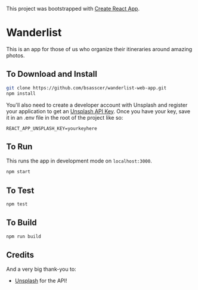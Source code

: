 This project was bootstrapped with [Create React App](https://github.com/facebookincubator/create-react-app).

Wanderlist
=============

This is an app for those of us who organize their itineraries around amazing photos.

## To Download and Install
```bash
git clone https://github.com/bsasscer/wanderlist-web-app.git
npm install
```

You'll also need to create a developer account with Unsplash and register your application to get an [Unsplash API Key](https://unsplash.com/developers). Once you have your key, save it in an .env file in the root of the project like so:

```
REACT_APP_UNSPLASH_KEY=yourkeyhere
```

## To Run

This runs the app in development mode on `localhost:3000`.
```bash
npm start
```

## To Test

```bash
npm test
```

## To Build

```bash
npm run build
```

## Credits

And a very big thank-you to:

- [Unsplash](https://unsplash.com/) for the API!

